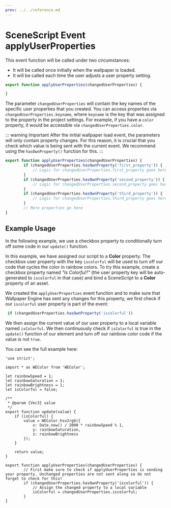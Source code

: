 ```yaml
---
prev: ../../reference.md
---
```


# SceneScript Event applyUserProperties

This event function will be called under two circumstances:

* It will be called once initially when the wallpaper is loaded.
* It will be called each time the user adjusts a user property setting.

```js
export function applyUserProperties(changedUserProperties) {

}
```

The parameter `changedUserProperties` will contain the key names of the specific user properties that you created. You can access properties via `changedUserProperties.keyname`, where `keyname` is the key that was assigned to the property in the project settings. For example, if you have a `color` property, it would be accessible via `changedUserProperties.color`.

 ::: warning Important
  After the initial wallpaper load event, the parameters will only contain property changes. For this reason, it is crucial that you check which value is being sent with the current event. We recommend using the `hasOwnProperty()` function for this.
:::
```js
export function applyUserProperties(changedUserProperties) {
        if (changedUserProperties.hasOwnProperty('first_property')) {
            // Logic for changedUserProperties.first_property goes here
        }
        if (changedUserProperties.hasOwnProperty('second_property')) {
            // Logic for changedUserProperties.second_property goes here
        }
        if (changedUserProperties.hasOwnProperty('third_property')) {
            // Logic for changedUserProperties.third_property goes here
        }
        // More properties go here
}
```

## Example Usage

In the following example, we use a checkbox property to conditionally turn off some code in our `update()` function.

In this example, we have assigned our script to a **Color** property. The checkbox user property with the key `iscolorful` will be used to turn off our code that cycles the color in rainbow colors. To try this example, create a checkbox property named *"Is Colorful?"* (the user property key will be auto-generated to `iscolorful` in that case) and bind a SceneScript to a **Color** property of an asset.

We created the `applyUserProperties` event function and to make sure that Wallpaper Engine has sent any changes for this property,
we first check if our `iscolorful` user property is part of the event:

```js
 if (changedUserProperties.hasOwnProperty('iscolorful'))
 ```
 
We then assign the current value of our user property to a local variable named `isColorful`. We then continuously check if `isColorful` is true in the `update()` function of our element and turn off our rainbow color code if the value is not `true`.

You can see the full example here:

```js{8,14,27-30}
'use strict';

import * as WEColor from 'WEColor';

let rainbowSpeed = 1;
let rainbowSaturation = 1;
let rainbowBrightness = 1;
let isColorful = false;

/**
 * @param {Vec3} value
 */
export function update(value) {
	if (isColorful) {
		value = WEColor.hsv2rgb({
			x: Date.now() / 2000 * rainbowSpeed % 1,
			y: rainbowSaturation,
			z: rainbowBrightness
		});
	}
	
	return value;
}

export function applyUserProperties(changedUserProperties) {
        // First make sure to check if applyUserProperties is sending your property. Unchanged properties are not sent along so do not forget to check for this!
        if (changedUserProperties.hasOwnProperty('iscolorful')) {
            // Assign the changed property to a local variable
            isColorful = changedUserProperties.iscolorful;
        }
}
```